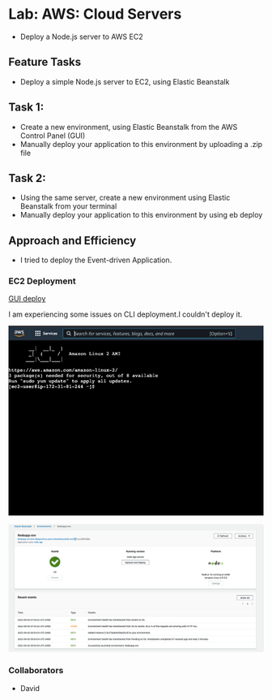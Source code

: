 # Lab: AWS: Cloud Servers

- Deploy a Node.js server to AWS EC2

## Feature Tasks

- Deploy a simple Node.js server to EC2, using Elastic Beanstalk

## Task 1:

- Create a new environment, using Elastic Beanstalk from the AWS Control Panel (GUI)
- Manually deploy your application to this environment by uploading a .zip file

## Task 2:

- Using the same server, create a new environment using Elastic Beanstalk from your terminal
- Manually deploy your application to this environment by using eb deploy

## Approach and Efficiency

- I tried to deploy the Event-driven Application. 

### EC2 Deployment

[GUI deploy](http://nodeapp-env.eba-m6pqrsmf.us-east-2.elasticbeanstalk.com/)

I am experiencing some issues on CLI deployment.I couldn't deploy it.  

![CLI deploy](CLI.png)

![Environment](deployed.png)

### Collaborators

- David
